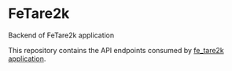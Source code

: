 # FeTare2k
Backend of FeTare2k application 

This repository contains the API endpoints consumed by [fe_tare2k application](https://github.com/12mohaned/fe_tare2k). 
